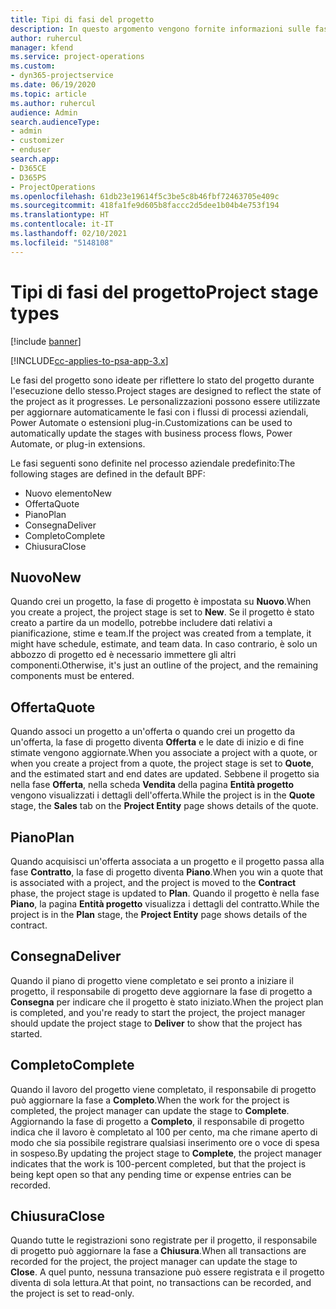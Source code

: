 ```yaml
---
title: Tipi di fasi del progetto
description: In questo argomento vengono fornite informazioni sulle fasi di progetto.
author: ruhercul
manager: kfend
ms.service: project-operations
ms.custom:
- dyn365-projectservice
ms.date: 06/19/2020
ms.topic: article
ms.author: ruhercul
audience: Admin
search.audienceType:
- admin
- customizer
- enduser
search.app:
- D365CE
- D365PS
- ProjectOperations
ms.openlocfilehash: 61db23e19614f5c3be5c8b46fbf72463705e409c
ms.sourcegitcommit: 418fa1fe9d605b8faccc2d5dee1b04b4e753f194
ms.translationtype: HT
ms.contentlocale: it-IT
ms.lasthandoff: 02/10/2021
ms.locfileid: "5148108"
---
```

# <a name="project-stage-types"></a><span data-ttu-id="a6c79-103">Tipi di fasi del progetto</span><span class="sxs-lookup"><span data-stu-id="a6c79-103">Project stage types</span></span> 

[!include [banner](../includes/psa-now-project-operations.md)]

[!INCLUDE[cc-applies-to-psa-app-3.x](../includes/cc-applies-to-psa-app-3x.md)]

<span data-ttu-id="a6c79-104">Le fasi del progetto sono ideate per riflettere lo stato del progetto durante l'esecuzione dello stesso.</span><span class="sxs-lookup"><span data-stu-id="a6c79-104">Project stages are designed to reflect the state of the project as it progresses.</span></span> <span data-ttu-id="a6c79-105">Le personalizzazioni possono essere utilizzate per aggiornare automaticamente le fasi con i flussi di processi aziendali, Power Automate o estensioni plug-in.</span><span class="sxs-lookup"><span data-stu-id="a6c79-105">Customizations can be used to automatically update the stages with business process flows, Power Automate, or plug-in extensions.</span></span>

<span data-ttu-id="a6c79-106">Le fasi seguenti sono definite nel processo aziendale predefinito:</span><span class="sxs-lookup"><span data-stu-id="a6c79-106">The following stages are defined in the default BPF:</span></span>

- <span data-ttu-id="a6c79-107">Nuovo elemento</span><span class="sxs-lookup"><span data-stu-id="a6c79-107">New</span></span>
- <span data-ttu-id="a6c79-108">Offerta</span><span class="sxs-lookup"><span data-stu-id="a6c79-108">Quote</span></span>
- <span data-ttu-id="a6c79-109">Piano</span><span class="sxs-lookup"><span data-stu-id="a6c79-109">Plan</span></span>
- <span data-ttu-id="a6c79-110">Consegna</span><span class="sxs-lookup"><span data-stu-id="a6c79-110">Deliver</span></span>
- <span data-ttu-id="a6c79-111">Completo</span><span class="sxs-lookup"><span data-stu-id="a6c79-111">Complete</span></span>
- <span data-ttu-id="a6c79-112">Chiusura</span><span class="sxs-lookup"><span data-stu-id="a6c79-112">Close</span></span> 

## <a name="new"></a><span data-ttu-id="a6c79-113">Nuovo</span><span class="sxs-lookup"><span data-stu-id="a6c79-113">New</span></span>

<span data-ttu-id="a6c79-114">Quando crei un progetto, la fase di progetto è impostata su **Nuovo**.</span><span class="sxs-lookup"><span data-stu-id="a6c79-114">When you create a project, the project stage is set to **New**.</span></span> <span data-ttu-id="a6c79-115">Se il progetto è stato creato a partire da un modello, potrebbe includere dati relativi a pianificazione, stime e team.</span><span class="sxs-lookup"><span data-stu-id="a6c79-115">If the project was created from a template, it might have schedule, estimate, and team data.</span></span> <span data-ttu-id="a6c79-116">In caso contrario, è solo un abbozzo di progetto ed è necessario immettere gli altri componenti.</span><span class="sxs-lookup"><span data-stu-id="a6c79-116">Otherwise, it's just an outline of the project, and the remaining components must be entered.</span></span>

## <a name="quote"></a><span data-ttu-id="a6c79-117">Offerta</span><span class="sxs-lookup"><span data-stu-id="a6c79-117">Quote</span></span>

<span data-ttu-id="a6c79-118">Quando associ un progetto a un'offerta o quando crei un progetto da un'offerta, la fase di progetto diventa **Offerta** e le date di inizio e di fine stimate vengono aggiornate.</span><span class="sxs-lookup"><span data-stu-id="a6c79-118">When you associate a project with a quote, or when you create a project from a quote, the project stage is set to **Quote**, and the estimated start and end dates are updated.</span></span> <span data-ttu-id="a6c79-119">Sebbene il progetto sia nella fase **Offerta**, nella scheda **Vendita** della pagina **Entità progetto** vengono visualizzati i dettagli dell'offerta.</span><span class="sxs-lookup"><span data-stu-id="a6c79-119">While the project is in the **Quote** stage, the **Sales** tab on the **Project Entity** page shows details of the quote.</span></span>

## <a name="plan"></a><span data-ttu-id="a6c79-120">Piano</span><span class="sxs-lookup"><span data-stu-id="a6c79-120">Plan</span></span>

<span data-ttu-id="a6c79-121">Quando acquisisci un'offerta associata a un progetto e il progetto passa alla fase **Contratto**, la fase di progetto diventa **Piano**.</span><span class="sxs-lookup"><span data-stu-id="a6c79-121">When you win a quote that is associated with a project, and the project is moved to the **Contract** phase, the project stage is updated to **Plan**.</span></span> <span data-ttu-id="a6c79-122">Quando il progetto è nella fase **Piano**, la pagina **Entità progetto** visualizza i dettagli del contratto.</span><span class="sxs-lookup"><span data-stu-id="a6c79-122">While the project is in the **Plan** stage, the **Project Entity** page shows details of the contract.</span></span>

## <a name="deliver"></a><span data-ttu-id="a6c79-123">Consegna</span><span class="sxs-lookup"><span data-stu-id="a6c79-123">Deliver</span></span>

<span data-ttu-id="a6c79-124">Quando il piano di progetto viene completato e sei pronto a iniziare il progetto, il responsabile di progetto deve aggiornare la fase di progetto a **Consegna** per indicare che il progetto è stato iniziato.</span><span class="sxs-lookup"><span data-stu-id="a6c79-124">When the project plan is completed, and you're ready to start the project, the project manager should update the project stage to **Deliver** to show that the project has started.</span></span>

## <a name="complete"></a><span data-ttu-id="a6c79-125">Completo</span><span class="sxs-lookup"><span data-stu-id="a6c79-125">Complete</span></span> 

<span data-ttu-id="a6c79-126">Quando il lavoro del progetto viene completato, il responsabile di progetto può aggiornare la fase a **Completo**.</span><span class="sxs-lookup"><span data-stu-id="a6c79-126">When the work for the project is completed, the project manager can update the stage to **Complete**.</span></span> <span data-ttu-id="a6c79-127">Aggiornando la fase di progetto a **Completo**, il responsabile di progetto indica che il lavoro è completato al 100 per cento, ma che rimane aperto di modo che sia possibile registrare qualsiasi inserimento ore o voce di spesa in sospeso.</span><span class="sxs-lookup"><span data-stu-id="a6c79-127">By updating the project stage to **Complete**, the project manager indicates that the work is 100-percent completed, but that the project is being kept open so that any pending time or expense entries can be recorded.</span></span>

## <a name="close"></a><span data-ttu-id="a6c79-128">Chiusura</span><span class="sxs-lookup"><span data-stu-id="a6c79-128">Close</span></span>

<span data-ttu-id="a6c79-129">Quando tutte le registrazioni sono registrate per il progetto, il responsabile di progetto può aggiornare la fase a **Chiusura**.</span><span class="sxs-lookup"><span data-stu-id="a6c79-129">When all transactions are recorded for the project, the project manager can update the stage to **Close**.</span></span> <span data-ttu-id="a6c79-130">A quel punto, nessuna transazione può essere registrata e il progetto diventa di sola lettura.</span><span class="sxs-lookup"><span data-stu-id="a6c79-130">At that point, no transactions can be recorded, and the project is set to read-only.</span></span>
